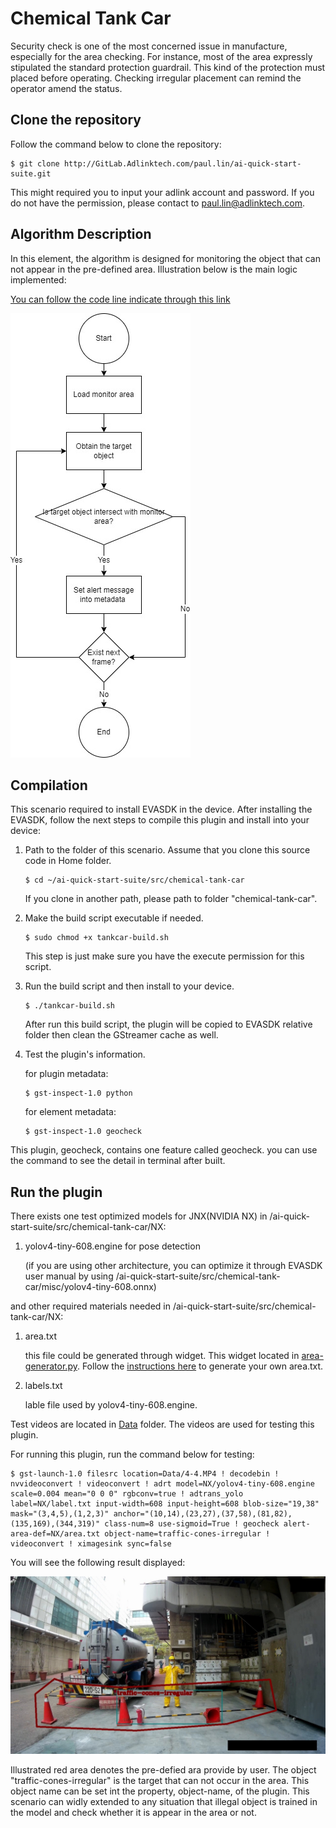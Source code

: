 # Chemical Tank Car

Security check is one of the most concerned issue in manufacture, especially for the area checking. For instance, most of the area expressly stipulated the standard protection guardrail. This kind of the protection must placed before operating. Checking irregular placement can remind the operator amend the status.

## Clone the repository

Follow the command below to clone the repository:

```
$ git clone http://GitLab.Adlinktech.com/paul.lin/ai-quick-start-suite.git
```

This might required you to input your adlink account and password. If you do not have the permission, please contact to paul.lin@adlinktech.com.

## Algorithm Description

In this element, the algorithm is designed for monitoring the object that can not appear in the pre-defined area. Illustration below is the main logic implemented:

[You can follow the code line indicate through this link](https://viewer.diagrams.net/?tags={}&highlight=0000ff&edit=_blank&layers=1&nav=1#R7VnbctowEP0aHmGMDDY8tiTQtLSlw2TSPApb2Aqy5chyMPn6SrYcXyG04TrTmUyQVitL2j1Hu2u39JEXTxgM3O%2FURqQFNDtu6TctALo9AFryT7M3qcQ0zVTgMGwrpVwwx69ICTUljbCNwpIip5RwHJSFFvV9ZPGSDDJG12W1JSXlVQPoqBW1XDC3IEE1tQdsczeVDoCZy78g7LjZyl1jmI54MFNWDw5daNN1QaTftvQRo5SnLS8eISKNl9klnTfeMvq2MYZ8vs%2BEje4B8nS%2FBA9G%2B5dBnr%2Fem3HbUHvjm%2BzAyBbnV13KuEsd6kNym0s%2FMxr5NpJP1UQv15lSGghhVwifEOcb5UwYcSpELveIGkUx5r%2Fl9E5f9R4LIzexenLS2WQdn7NNYZLsPhbH8mlJL5tXt5IyXEgjZqkz32nOAvRfvRWYvVrBN2TTaN7O0AaZg%2FgOEyo9abfCAsoHE0Q9JPYjFBgikOOXMq6ggqfzppd7UDSUE5sdumvXL5BEaqW5OAGvu5kQQSHpzrWLOZoHMDHGWrC47CwYBimvljiWTt9u0RfEOIp32iAbNRQn1KUATNVfFyimRG6BXZns8Farm%2B1R3Dr%2FubEF84N9uaEdmhxq6oxisec3QAGtDCijV0FKeiI1q3hJVh6k6%2BUHmVrlQemRaw9KUPd2ng8AUa8B8VpQ%2BO9oylBShFOzdcB54GT294PTwVDQr6HgBz0HDj4QPcG%2BPu2dK35OpgN%2FiF1umxNrdHM3no1my4b4ee5AUCBgTsf3AkEpDORR4fBJ0nEY%2BYkxuCkoBJJp4XbCVvKJQTUV3q3eG2oV3KTrN0%2Fu9ppnnyxEgBpEb2Mcyh36KJY%2FSwY9MTKuwZa51FtE4ftJ3xFyPHNw7hyvV7ebb9epfUmJ8VA7ndEaQ7N5LdnH6XPgfetD%2FVzxbdeuS%2FmlQbjEs8QUQ8tEajxH8r2E8AoXPvsk1wRjB3MCFx1oE%2ByvOLLcjkU9IQ9gRDpCJpoQt58jbK3aoaw622EkKCTEC0IXcrsw5IiJRsgs8d9ykYctSNoc%2Bqu2BeWIOKgQW6tOIM6qT7u6nm9GtBz5O6XQlm9YqI85ZcmLHgSzY8hNZIo18J7g2qtEB72htO2CBgobx6LwsMHjF5pJ7uLPuzwbXBTPmuq4C%2BZZsr0KzX4uOJSLadxFuQOARhdPMvBdJt96xrn51pCfnad4y8Jo1v6rCqJ7hApi31dJJ6o0PuTlwZXx26jz%2By5sYrUmyhbEwrS9xoJDtUgrK4s9yH%2FKamNYvgX6%2FfotAJpugWrtdrhbQLsugHQHwzpC5gkyIEHyA4LmoTCUX8sSiNBEwKENuUQA9KRP%2FUUYpNMvMTQYw%2BOFBtHNv%2BSllX7%2BPVS%2F%2FQM%3D)

![Operation Idle Monitoring Flow Chart](../../resources/tank-car.jpg)

## Compilation

This scenario required to install EVASDK in the device. After installing the EVASDK, follow the next steps to compile this plugin and install into your device:

1. Path to the folder of this scenario. Assume that you clone this source code in Home folder.

   ```
   $ cd ~/ai-quick-start-suite/src/chemical-tank-car
   ```

   If you clone in another path, please path to folder "chemical-tank-car".

2. Make the build script executable if needed.

   ```
   $ sudo chmod +x tankcar-build.sh
   ```

   This step is just make sure you have the execute permission for this script.

3. Run the build script and then install to your device.

   ```
   $ ./tankcar-build.sh
   ```

   After run this build script, the plugin will be copied to EVASDK relative folder then clean the GStreamer cache as well.

4. Test the plugin's information.

   for plugin metadata:

   ```
   $ gst-inspect-1.0 python
   ```

   for element metadata:

   ```
   $ gst-inspect-1.0 geocheck
   ```

This plugin, geocheck, contains one feature called geocheck. you can use the command to see the detail in terminal after built.

## Run the plugin

There exists one test optimized models for JNX(NVIDIA NX) in /ai-quick-start-suite/src/chemical-tank-car/NX:

1. yolov4-tiny-608.engine for pose detection

   (if you are using other architecture, you can optimize it through EVASDK user manual by using /ai-quick-start-suite/src/chemical-tank-car/misc/yolov4-tiny-608.onnx)


and other required materials needed in /ai-quick-start-suite/src/chemical-tank-car/NX:

1. area.txt 

   this file could be generated through widget. This widget located in [area-generator.py](../../widgets/area-generator.py). Follow the [instructions here](../../widgets/readme.md) to generate your own area.txt.

2. labels.txt

   lable file used by yolov4-tiny-608.engine.

Test videos are located in [Data](/Data) folder. The videos are used for testing this plugin.

For running this plugin, run the command below for testing:

```
$ gst-launch-1.0 filesrc location=Data/4-4.MP4 ! decodebin ! nvvideoconvert ! videoconvert ! adrt model=NX/yolov4-tiny-608.engine scale=0.004 mean="0 0 0" rgbconv=true ! adtrans_yolo label=NX/label.txt input-width=608 input-height=608 blob-size="19,38" mask="(3,4,5),(1,2,3)" anchor="(10,14),(23,27),(37,58),(81,82),(135,169),(344,319)" class-num=8 use-sigmoid=True ! geocheck alert-area-def=NX/area.txt object-name=traffic-cones-irregular ! videoconvert ! ximagesink sync=false
```

You will see the following result displayed:

![displayed screen](../../resources/tankcar-event.jpg)

Illustrated red area denotes the pre-defied ara provide by user. The object "traffic-cones-irregular" is the target that can not occur in the area. This object name can be set int the property, object-name, of the plugin. This scenario can widly extended to any situation that illegal object is trained in the model and check whether it is appear in the area or not.

